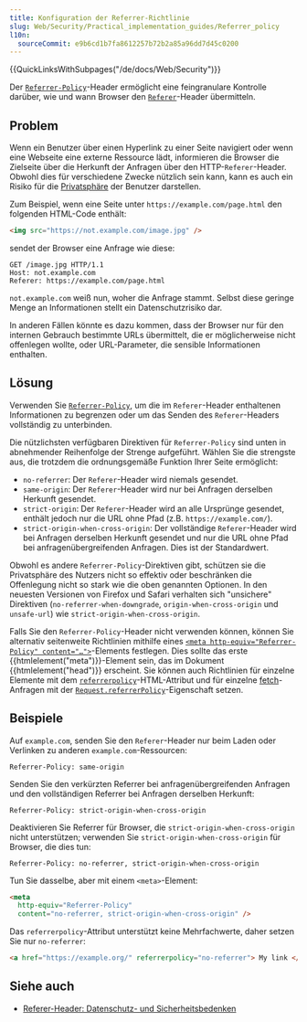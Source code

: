 ```yaml
---
title: Konfiguration der Referrer-Richtlinie
slug: Web/Security/Practical_implementation_guides/Referrer_policy
l10n:
  sourceCommit: e9b6cd1b7fa8612257b72b2a85a96dd7d45c0200
---
```


{{QuickLinksWithSubpages("/de/docs/Web/Security")}}

Der [`Referrer-Policy`](/de/docs/Web/HTTP/Reference/Headers/Referrer-Policy)-Header ermöglicht eine feingranulare Kontrolle darüber, wie und wann Browser den [`Referer`](/de/docs/Web/HTTP/Reference/Headers/Referer)-Header übermitteln.

## Problem

Wenn ein Benutzer über einen Hyperlink zu einer Seite navigiert oder wenn eine Webseite eine externe Ressource lädt, informieren die Browser die Zielseite über die Herkunft der Anfragen über den HTTP-`Referer`-Header. Obwohl dies für verschiedene Zwecke nützlich sein kann, kann es auch ein Risiko für die [Privatsphäre](/de/docs/Web/Privacy) der Benutzer darstellen.

Zum Beispiel, wenn eine Seite unter `https://example.com/page.html` den folgenden HTML-Code enthält:

```html
<img src="https://not.example.com/image.jpg" />
```

sendet der Browser eine Anfrage wie diese:

```http
GET /image.jpg HTTP/1.1
Host: not.example.com
Referer: https://example.com/page.html
```

`not.example.com` weiß nun, woher die Anfrage stammt. Selbst diese geringe Menge an Informationen stellt ein Datenschutzrisiko dar.

In anderen Fällen könnte es dazu kommen, dass der Browser nur für den internen Gebrauch bestimmte URLs übermittelt, die er möglicherweise nicht offenlegen wollte, oder URL-Parameter, die sensible Informationen enthalten.

## Lösung

Verwenden Sie [`Referrer-Policy`](/de/docs/Web/HTTP/Reference/Headers/Referrer-Policy), um die im `Referer`-Header enthaltenen Informationen zu begrenzen oder um das Senden des `Referer`-Headers vollständig zu unterbinden.

Die nützlichsten verfügbaren Direktiven für `Referrer-Policy` sind unten in abnehmender Reihenfolge der Strenge aufgeführt. Wählen Sie die strengste aus, die trotzdem die ordnungsgemäße Funktion Ihrer Seite ermöglicht:

- `no-referrer`: Der `Referer`-Header wird niemals gesendet.
- `same-origin`: Der `Referer`-Header wird nur bei Anfragen derselben Herkunft gesendet.
- `strict-origin`: Der `Referer`-Header wird an alle Ursprünge gesendet, enthält jedoch nur die URL ohne Pfad (z.B. `https://example.com/`).
- `strict-origin-when-cross-origin`: Der vollständige `Referer`-Header wird bei Anfragen derselben Herkunft gesendet und nur die URL ohne Pfad bei anfragenübergreifenden Anfragen. Dies ist der Standardwert.

Obwohl es andere `Referrer-Policy`-Direktiven gibt, schützen sie die Privatsphäre des Nutzers nicht so effektiv oder beschränken die Offenlegung nicht so stark wie die oben genannten Optionen. In den neuesten Versionen von Firefox und Safari verhalten sich "unsichere" Direktiven (`no-referrer-when-downgrade`, `origin-when-cross-origin` und `unsafe-url`) wie `strict-origin-when-cross-origin`.

Falls Sie den `Referrer-Policy`-Header nicht verwenden können, können Sie alternativ seitenweite Richtlinien mithilfe eines [`<meta http-equiv="Referrer-Policy" content="…">`](/de/docs/Web/HTML/Reference/Elements/meta#http-equiv)-Elements festlegen. Dies sollte das erste {{htmlelement("meta")}}-Element sein, das im Dokument {{htmlelement("head")}} erscheint. Sie können auch Richtlinien für einzelne Elemente mit dem [`referrerpolicy`](/de/docs/Web/HTML/Reference/Elements/a#referrerpolicy)-HTML-Attribut und für einzelne [fetch](/de/docs/Web/API/Window/fetch)-Anfragen mit der [`Request.referrerPolicy`](/de/docs/Web/API/Request/referrerPolicy)-Eigenschaft setzen.

## Beispiele

Auf `example.com`, senden Sie den `Referer`-Header nur beim Laden oder Verlinken zu anderen `example.com`-Ressourcen:

```http
Referrer-Policy: same-origin
```

Senden Sie den verkürzten Referrer bei anfragenübergreifenden Anfragen und den vollständigen Referrer bei Anfragen derselben Herkunft:

```http
Referrer-Policy: strict-origin-when-cross-origin
```

Deaktivieren Sie Referrer für Browser, die `strict-origin-when-cross-origin` nicht unterstützen; verwenden Sie `strict-origin-when-cross-origin` für Browser, die dies tun:

```http
Referrer-Policy: no-referrer, strict-origin-when-cross-origin
```

Tun Sie dasselbe, aber mit einem `<meta>`-Element:

```html
<meta
  http-equiv="Referrer-Policy"
  content="no-referrer, strict-origin-when-cross-origin" />
```

Das `referrerpolicy`-Attribut unterstützt keine Mehrfachwerte, daher setzen Sie nur `no-referrer`:

```html
<a href="https://example.org/" referrerpolicy="no-referrer"> My link </a>
```

## Siehe auch

- [Referer-Header: Datenschutz- und Sicherheitsbedenken](/de/docs/Web/Security/Referer_header:_privacy_and_security_concerns)
